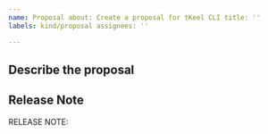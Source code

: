 ```yaml
---
name: Proposal about: Create a proposal for tKeel CLI title: ''
labels: kind/proposal assignees: ''

---
```


## Describe the proposal

## Release Note

<!-- How should the fix for this issue be communicated in our release notes? It can be populated later. -->
<!-- Keep it as a single line. Examples: -->

<!-- RELEASE NOTE: **ADD** New feature in tKeel . -->
<!-- RELEASE NOTE: **FIX** Bug in runtime. -->
<!-- RELEASE NOTE: **UPDATE** Runtime dependency. -->

RELEASE NOTE:

